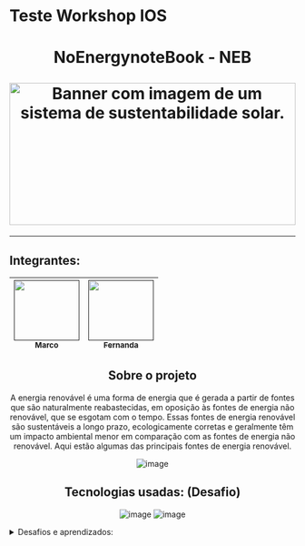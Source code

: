 # Teste Workshop IOS

<h1 align="center">
  <p align="center"> NoEnergynoteBook - NEB </p>
<img width="100%" height="250px" src="https://github.com/MarquinCss/Aula-de-ReadMe-md/assets/115740827/b3b58ef9-6963-44e7-88d8-486b5bfd2847" alt="Banner com imagem de um sistema de sustentabilidade solar.">
</h1>

----------------------------------------

## Integrantes:

<div align="center">
  
| [<img loading="lazy" src="https://github.com/MarquinCss/Aula-de-ReadMe-md/assets/115740827/930d4329-e5c6-4c19-89d7-ecf2d1955916" width=115 height=106><br><sub>Marco</sub>]() |  [<img loading="lazy" src="https://github.com/MarquinCss/Aula-de-ReadMe-md/assets/115740827/1fc2206b-8d5d-4160-9bb6-c299c3ffb432" width=115 height=106><br><sub>Fernanda</sub>]() |  
| :---: | :---: |
</div> 

<div align="center">
  
   ## Sobre o projeto
   

A energia renovável é uma forma de energia que é gerada a partir de fontes que são naturalmente reabastecidas, em oposição às fontes de energia não renovável, que se esgotam com o tempo. Essas fontes de energia renovável são sustentáveis a longo prazo, ecologicamente corretas e geralmente têm um impacto ambiental menor em comparação com as fontes de energia não renovável. Aqui estão algumas das principais fontes de energia renovável.

![image](https://github.com/MarquinCss/Aula-de-ReadMe-md/assets/115740827/a5cfd4a6-6a75-40e5-a572-e0c827ec7815)


</div>



<div align="center">
  
  ## Tecnologias usadas: (Desafio)
  
![image](https://github.com/MarquinCss/Aula-de-ReadMe-md/assets/115740827/f001cae5-3c6e-47ec-84f5-bdce1b65f6d61) ![image](https://github.com/MarquinCss/Aula-de-ReadMe-md/assets/115740827/5c8cc038-edda-466d-9769-4d5b91d36f61)


  
</div> 
  

  <details>
<summary> Desafios e aprendizados: </summary>
    - *Desafio:* o grupo teve um pouco de dificuldade para organizar o que precisava ser feito e em qual ordem. <br>
    - *Desafio:* dificuldade em entender o gradle. <br>
    - *Desafio:* dificuldade com a distribuição de tarefas. <br>
    - *Desafio:* trabalhar em equipe. <br>
    - *Desafio:* dificuldade em entender o exercício proposto. <br>
    - *Aprendizados:* mais conhecimento em Java <br>
    - *Aprendizados:* trabalhar em equipe. <br>
    - *Aprendizados:* trabalhar com branch, pull request, merge.  <br>
    </details>
